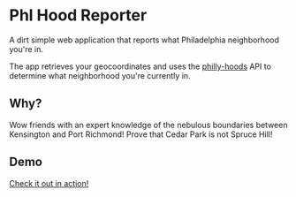 # Phl Hood Reporter

A dirt simple web application that reports what Philadelphia neighborhood you're in.

The app retrieves your geocoordinates and uses the [philly-hoods](https://github.com/davewalk/philly-hoods) API to determine what neighborhood you're currently in.

## Why?

Wow friends with an expert knowledge of the nebulous boundaries between Kensington and Port Richmond! Prove that Cedar Park is not Spruce Hill!

## Demo

[Check it out in action!](http://bit.ly/19dtPA1)
